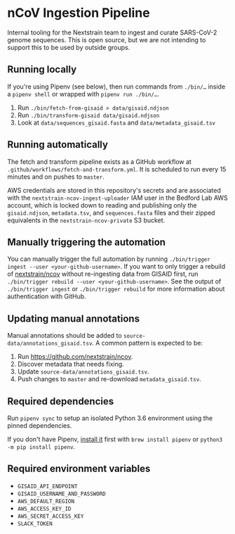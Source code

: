 # nCoV Ingestion Pipeline

Internal tooling for the Nextstrain team to ingest and curate SARS-CoV-2 genome sequences. This is open source, but we are not intending to support this to be used by outside groups.

## Running locally
If you're using Pipenv (see below), then run commands from `./bin/…` inside a `pipenv shell` or wrapped with `pipenv run ./bin/…`.

1. Run `./bin/fetch-from-gisaid > data/gisaid.ndjson`
2. Run `./bin/transform-gisaid data/gisaid.ndjson`
3. Look at `data/sequences_gisaid.fasta` and `data/metadata_gisaid.tsv`

## Running automatically
The fetch and transform pipeline exists as a GitHub workflow at `.github/workflows/fetch-and-transform.yml`.
It is scheduled to run every 15 minutes and on pushes to `master`.

AWS credentials are stored in this repository's secrets and are associated with the `nextstrain-ncov-ingest-uploader` IAM user in the Bedford Lab AWS account, which is locked down to reading and publishing only the `gisaid.ndjson`, `metadata.tsv`, and `sequences.fasta` files and their zipped equivalents in the `nextstrain-ncov-private` S3 bucket.

## Manually triggering the automation
You can manually trigger the full automation by running `./bin/trigger ingest --user <your-github-username>`.
If you want to only trigger a rebuild of [nextstrain/ncov](https://github.com/nextstrain/ncov) without re-ingesting data from GISAID first, run `./bin/trigger rebuild --user <your-github-username>`.
See the output of `./bin/trigger ingest` or `./bin/trigger rebuild` for more information about authentication with GitHub.

## Updating manual annotations
Manual annotations should be added to `source-data/annotations_gisaid.tsv`.
A common pattern is expected to be:

 1. Run <https://github.com/nextstrain/ncov>.
 2. Discover metadata that needs fixing.
 3. Update `source-data/annotations_gisaid.tsv`.
 4. Push changes to `master` and re-download `metadata_gisaid.tsv`.

## Required dependencies
Run `pipenv sync` to setup an isolated Python 3.6 environment using the pinned dependencies.

If you don't have Pipenv, [install it](https://pipenv.pypa.io/en/latest/install/#installing-pipenv) first with `brew install pipenv` or `python3 -m pip install pipenv`.

## Required environment variables
* `GISAID_API_ENDPOINT`
* `GISAID_USERNAME_AND_PASSWORD`
* `AWS_DEFAULT_REGION`
* `AWS_ACCESS_KEY_ID`
* `AWS_SECRET_ACCESS_KEY`
* `SLACK_TOKEN`
